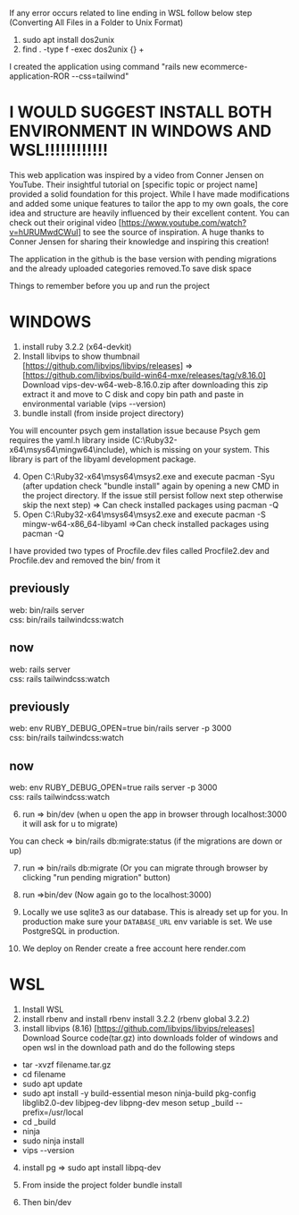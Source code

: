 If any error occurs related to line ending in WSL follow below step (Converting All Files in a Folder to Unix Format)
1. sudo apt install dos2unix
2. find . -type f -exec dos2unix {} +

I created the application using command "rails new ecommerce-application-ROR --css=tailwind"

# I WOULD SUGGEST INSTALL BOTH ENVIRONMENT IN WINDOWS AND WSL!!!!!!!!!!!!


This web application was inspired by a video from Conner Jensen on YouTube. Their insightful tutorial on [specific topic or project name] provided a solid foundation for this project. While I have made modifications and added some unique features to tailor the app to my own goals, the core idea and structure are heavily influenced by their excellent content. You can check out their original video [https://www.youtube.com/watch?v=hURUMwdCWuI] to see the source of inspiration. A huge thanks to Conner Jensen for sharing their knowledge and inspiring this creation!

The application in the github is the base version with pending migrations and the already uploaded categories removed.To save disk space

Things to remember before you up and run the project

# WINDOWS

1. install ruby 3.2.2 (x64-devkit)
2. Install libvips to show thumbnail [https://github.com/libvips/libvips/releases] => [https://github.com/libvips/build-win64-mxe/releases/tag/v8.16.0]
   Download vips-dev-w64-web-8.16.0.zip  after downloading this zip extract it and move to C disk and copy bin path and paste in environmental variable (vips --version)
3. bundle install (from inside project directory)

You will encounter psych gem installation issue because Psych gem requires the yaml.h library inside (C:\Ruby32-x64\msys64\mingw64\include), which is missing on your system. This library is part of the libyaml development package.

4. Open C:\Ruby32-x64\msys64\msys2.exe and execute pacman -Syu (after updation check "bundle install" again by opening a new CMD in the project directory. If the issue still persist follow next step otherwise skip the next step) => Can check installed packages using pacman -Q
5. Open C:\Ruby32-x64\msys64\msys2.exe and execute pacman -S mingw-w64-x86_64-libyaml =>Can check installed packages using pacman -Q

I have provided two types of Procfile.dev files called Procfile2.dev and Procfile.dev and removed the bin/ from it

previously
-------------
web: bin/rails server  
css: bin/rails tailwindcss:watch

now
-------------------------
web: rails server  
css: rails tailwindcss:watch


previously
---------------------
web: env RUBY_DEBUG_OPEN=true bin/rails server -p 3000  
css: bin/rails tailwindcss:watch

now
----------------
web: env RUBY_DEBUG_OPEN=true rails server -p 3000  
css: rails tailwindcss:watch



6. run => bin/dev (when u open the app in browser through localhost:3000 it will ask for u to migrate)

You can check => bin/rails db:migrate:status (if the migrations are down or up)

7. run => bin/rails db:migrate (Or you can migrate through browser by clicking "run pending migration" button)

8. run =>bin/dev (Now again go to the localhost:3000)

9. Locally we use sqlite3 as our database. This is already set up for you. In production make sure your `DATABASE_URL` env variable is set. We use PostgreSQL in production.

10. We deploy on Render create a free account here render.com




# WSL

1. Install WSL
2. install rbenv and install rbenv install 3.2.2 (rbenv global 3.2.2)
3. install libvips (8.16) [https://github.com/libvips/libvips/releases]
Download Source code(tar.gz) into downloads folder of windows and open wsl in the download path and do the following steps
* tar -xvzf filename.tar.gz
* cd filename
* sudo apt update
* sudo apt install -y build-essential meson ninja-build pkg-config libglib2.0-dev libjpeg-dev libpng-dev
meson setup _build --prefix=/usr/local
* cd _build
* ninja
* sudo ninja install
* vips --version

4. install pg => sudo apt install libpq-dev

5. From inside the project folder bundle install

6. Then bin/dev



